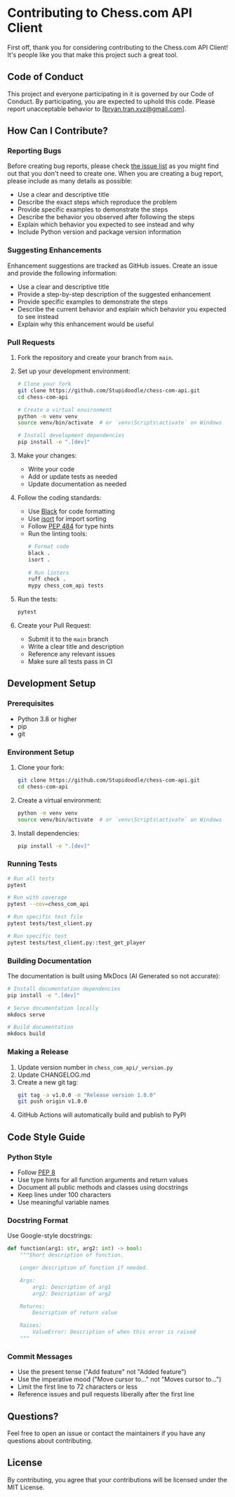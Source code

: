 # Contributing to Chess.com API Client

First off, thank you for considering contributing to the Chess.com API Client! It's
people like you that make this project such a great tool.

## Code of Conduct

This project and everyone participating in it is governed by our Code of Conduct. By
participating, you are expected to uphold this code. Please report unacceptable behavior
to [bryan.tran.xyz@gmail.com].

## How Can I Contribute?

### Reporting Bugs

Before creating bug reports, please
check [the issue list](https://github.com/Stupidoodle/chess-com-api/issues) as you might
find out that you don't need to create one. When you are creating a bug report, please
include as many details as possible:

* Use a clear and descriptive title
* Describe the exact steps which reproduce the problem
* Provide specific examples to demonstrate the steps
* Describe the behavior you observed after following the steps
* Explain which behavior you expected to see instead and why
* Include Python version and package version information

### Suggesting Enhancements

Enhancement suggestions are tracked as GitHub issues. Create an issue and provide the
following information:

* Use a clear and descriptive title
* Provide a step-by-step description of the suggested enhancement
* Provide specific examples to demonstrate the steps
* Describe the current behavior and explain which behavior you expected to see instead
* Explain why this enhancement would be useful

### Pull Requests

1. Fork the repository and create your branch from `main`.
2. Set up your development environment:
   ```bash
   # Clone your fork
   git clone https://github.com/Stupidoodle/chess-com-api.git
   cd chess-com-api

   # Create a virtual environment
   python -m venv venv
   source venv/bin/activate  # or `venv\Scripts\activate` on Windows

   # Install development dependencies
   pip install -e ".[dev]"
   ```

3. Make your changes:
    * Write your code
    * Add or update tests as needed
    * Update documentation as needed

4. Follow the coding standards:
    * Use [Black](https://black.readthedocs.io/) for code formatting
    * Use [isort](https://pycqa.github.io/isort/) for import sorting
    * Follow [PEP 484](https://www.python.org/dev/peps/pep-0484/) for type hints
    * Run the linting tools:
      ```bash
      # Format code
      black .
      isort .
 
      # Run linters
      ruff check .
      mypy chess_com_api tests
      ```

5. Run the tests:
   ```bash
   pytest
   ```

6. Create your Pull Request:
    * Submit it to the `main` branch
    * Write a clear title and description
    * Reference any relevant issues
    * Make sure all tests pass in CI

## Development Setup

### Prerequisites

* Python 3.8 or higher
* pip
* git

### Environment Setup

1. Clone your fork:
   ```bash
   git clone https://github.com/Stupidoodle/chess-com-api.git
   cd chess-com-api
   ```

2. Create a virtual environment:
   ```bash
   python -m venv venv
   source venv/bin/activate  # or `venv\Scripts\activate` on Windows
   ```

3. Install dependencies:
   ```bash
   pip install -e ".[dev]"
   ```

### Running Tests

```bash
# Run all tests
pytest

# Run with coverage
pytest --cov=chess_com_api

# Run specific test file
pytest tests/test_client.py

# Run specific test
pytest tests/test_client.py::test_get_player
```

### Building Documentation

The documentation is built using MkDocs (AI Generated so not accurate):

```bash
# Install documentation dependencies
pip install -e ".[dev]"

# Serve documentation locally
mkdocs serve

# Build documentation
mkdocs build
```

### Making a Release

1. Update version number in `chess_com_api/_version.py`
2. Update CHANGELOG.md
3. Create a new git tag:
   ```bash
   git tag -a v1.0.0 -m "Release version 1.0.0"
   git push origin v1.0.0
   ```
4. GitHub Actions will automatically build and publish to PyPI

## Code Style Guide

### Python Style

* Follow [PEP 8](https://www.python.org/dev/peps/pep-0008/)
* Use type hints for all function arguments and return values
* Document all public methods and classes using docstrings
* Keep lines under 100 characters
* Use meaningful variable names

### Docstring Format

Use Google-style docstrings:

```python
def function(arg1: str, arg2: int) -> bool:
    """Short description of function.

    Longer description of function if needed.

    Args:
        arg1: Description of arg1
        arg2: Description of arg2

    Returns:
        Description of return value

    Raises:
        ValueError: Description of when this error is raised
    """
```

### Commit Messages

* Use the present tense ("Add feature" not "Added feature")
* Use the imperative mood ("Move cursor to..." not "Moves cursor to...")
* Limit the first line to 72 characters or less
* Reference issues and pull requests liberally after the first line

## Questions?

Feel free to open an issue or contact the maintainers if you have any questions about
contributing.

## License

By contributing, you agree that your contributions will be licensed under the MIT
License.